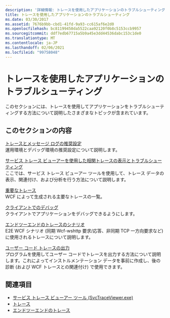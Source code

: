 ```yaml
---
description: '詳細情報: トレースを使用したアプリケーションのトラブルシューティング'
title: トレースを使用したアプリケーションのトラブルシューティング
ms.date: 03/30/2017
ms.assetid: 7676b9bb-cbd1-41fd-9a93-cc615af6e2d0
ms.openlocfilehash: bc81199450da5522caa92120f0b8c5153ccb9957
ms.sourcegitcommit: ddf7edb67715a5b9a45e3dd44536dabc153c1de0
ms.translationtype: MT
ms.contentlocale: ja-JP
ms.lasthandoff: 02/06/2021
ms.locfileid: "99758048"
---
```

# <a name="using-tracing-to-troubleshoot-your-application"></a>トレースを使用したアプリケーションのトラブルシューティング

このセクションには、トレースを使用してアプリケーションをトラブルシューティングする方法について説明したさまざまなトピックが含まれています。  
  
## <a name="in-this-section"></a>このセクションの内容  

 [トレースとメッセージ ログの推奨設定](recommended-settings-for-tracing-and-message-logging.md)  
 運用環境とデバッグ環境の推奨設定について説明します。  
  
 [サービス トレース ビューアーを使用した相関トレースの表示とトラブルシューティング](using-service-trace-viewer-for-viewing-correlated-traces-and-troubleshooting.md)  
 ここでは、サービス トレース ビューアー ツールを使用して、トレース データの表示、関連付け、および分析を行う方法について説明します。  
  
 [重要なトレース](significant-traces.md)  
 WCF によって生成される主要なトレースの一覧。  
  
 [クライアントでのデバッグ](debugging-on-the-client.md)  
 クライアントでアプリケーションをデバッグできるようにします。  
  
 [エンドツーエンドのトレースのシナリオ](end-to-end-tracing-scenarios.md)  
 E2E WCF シナリオ (同期 Wcf-wshttp 要求/応答、非同期 TCP 一方向要求など) に使用されるトレースについて説明します。  
  
 [ユーザー コード トレースの出力](emitting-user-code-traces.md)  
 プログラムを使用してユーザー コードでトレースを出力する方法について説明します。これによってインストルメンテーション データを事前に作成し、後の診断 (および WCF トレースとの関連付け) で使用できます。  
  
## <a name="see-also"></a>関連項目

- [サービス トレース ビューアー ツール (SvcTraceViewer.exe)](../../service-trace-viewer-tool-svctraceviewer-exe.md)
- [トレース](index.md)
- [エンドツーエンドのトレース](end-to-end-tracing.md)
